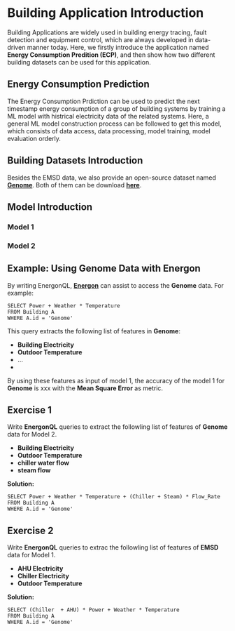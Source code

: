 # Building Application Introduction
Building Applications are widely used in building energy tracing, fault detection and equipment control, which are always developed in data-driven manner today. Here, we firstly introduce the application named **Energy Consumption Predition (ECP)**, and then show how two different building datasets can be used for this application.
## Energy Consumption Prediction
The Energy Consumption Prdiction can be used to predict the next timestamp energy consumption of a group of building systems by training a ML model with histrical electricity data of the related systems. Here, a general ML model construction process can be followed to get this model, which consists of data access, data processing, model training, model evaluation orderly.
## Building Datasets Introduction
Besides the EMSD data, we also provide an open-source dataset named [**Genome**][genome]. Both of them can be download [**here**][download].
## Model Introduction
### Model 1
### Model 2

## Example: Using Genome Data with Energon
By writing EnergonQL, [**Energon**][energon] can assist to access the **Genome** data. For example:

`SELECT Power + Weather * Temperature`\
`FROM Building A`\
`WHERE A.id = 'Genome'`

This query extracts the following list of features in **Genome**:

+ **Building Electricity**
+ **Outdoor Temperature**
+ ...
+ 
By using these features as input of model 1, the accuracy of the model 1 for **Genome** is xxx with the **Mean Square Error** as metric.
## Exercise 1
Write **EnergonQL** queries to extract the followling list of features of **Genome** data for Model 2.

+ **Building Electricity**
+ **Outdoor Temperature**
+ **chiller water flow**
+ **steam flow**

**Solution:**

`SELECT Power + Weather * Temperature + (Chiller + Steam) * Flow_Rate`\
`FROM Building A`\
`WHERE A.id = 'Genome'`
## Exercise 2
Write **EnergonQL** queries to extrac the followling list of features of **EMSD** data for Model 1.
+ **AHU Electricity**
+ **Chiller Electricity**
+ **Outdoor Temperature**

**Solution:**

`SELECT (Chiller  + AHU) * Power + Weather * Temperature`\
`FROM Building A`\
`WHERE A.id = 'Genome'`

[genome]:https://github.com/buds-lab/the-building-data-genome-project
[brick]:https://brickschema.org/ontology/
[energon]:https://github.com/fangger4396/energon_example/blob/main/brick.md
[download]:https://github.com/fangger4396/energon_example/blob/main/brick.md
